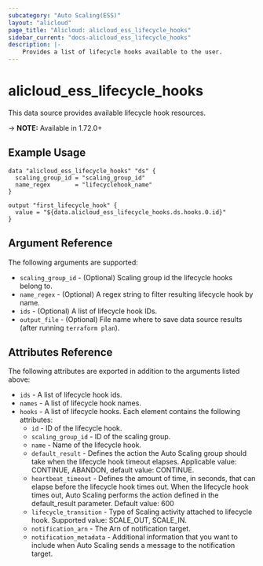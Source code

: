 ```yaml
---
subcategory: "Auto Scaling(ESS)"
layout: "alicloud"
page_title: "Alicloud: alicloud_ess_lifecycle_hooks"
sidebar_current: "docs-alicloud_ess_lifecycle_hooks"
description: |-
    Provides a list of lifecycle hooks available to the user.
---
```


# alicloud_ess_lifecycle_hooks

This data source provides available lifecycle hook resources. 

-> **NOTE:** Available in 1.72.0+

## Example Usage

```
data "alicloud_ess_lifecycle_hooks" "ds" {
  scaling_group_id = "scaling_group_id"
  name_regex       = "lifecyclehook_name"
}

output "first_lifecycle_hook" {
  value = "${data.alicloud_ess_lifecycle_hooks.ds.hooks.0.id}"
}
```

## Argument Reference

The following arguments are supported:

* `scaling_group_id` - (Optional) Scaling group id the lifecycle hooks belong to.
* `name_regex` - (Optional) A regex string to filter resulting lifecycle hook by name.
* `ids` - (Optional) A list of lifecycle hook IDs.
* `output_file` - (Optional) File name where to save data source results (after running `terraform plan`).

## Attributes Reference

The following attributes are exported in addition to the arguments listed above:

* `ids` - A list of lifecycle hook ids.
* `names` - A list of lifecycle hook names.
* `hooks` - A list of lifecycle hooks. Each element contains the following attributes:
  * `id` - ID of the lifecycle hook.
  * `scaling_group_id` - ID of the scaling group.
  * `name` - Name of the lifecycle hook.
  * `default_result` - Defines the action the Auto Scaling group should take when the lifecycle hook timeout elapses. Applicable value: CONTINUE, ABANDON, default value: CONTINUE.
  * `heartbeat_timeout` - Defines the amount of time, in seconds, that can elapse before the lifecycle hook times out. When the lifecycle hook times out, Auto Scaling performs the action defined in the default_result parameter. Default value: 600
  * `lifecycle_transition` - Type of Scaling activity attached to lifecycle hook. Supported value: SCALE_OUT, SCALE_IN.
  * `notification_arn` - The Arn of notification target.
  * `notification_metadata` - Additional information that you want to include when Auto Scaling sends a message to the notification target.
